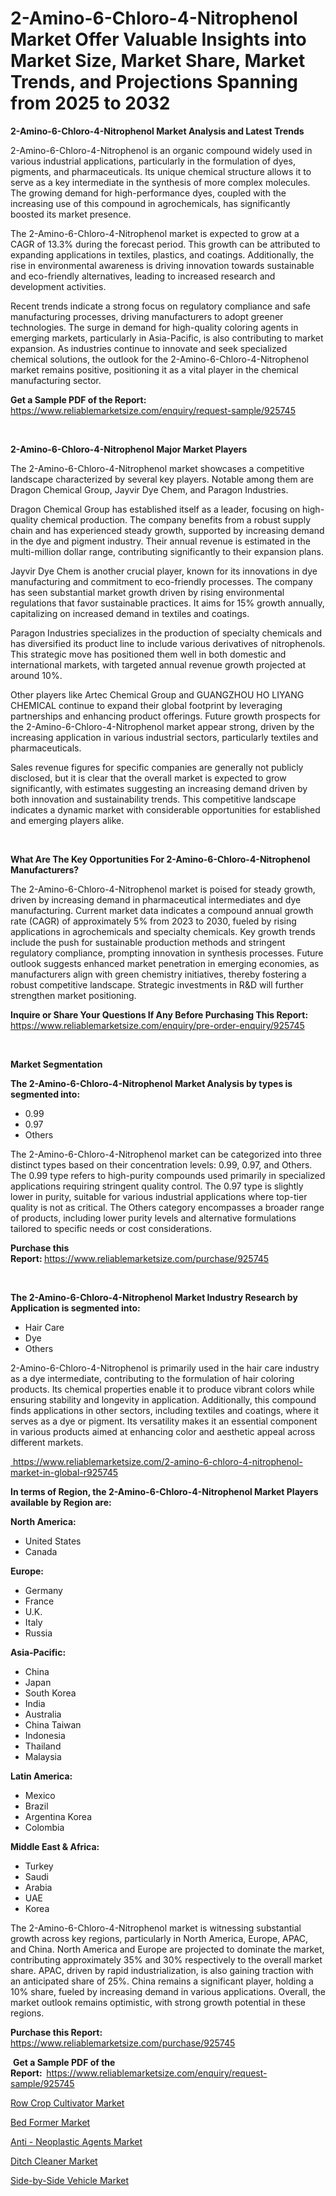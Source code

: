 <p><h1>2-Amino-6-Chloro-4-Nitrophenol Market Offer Valuable Insights into Market Size, Market Share, Market Trends, and Projections Spanning from 2025 to 2032</h1></p><p><strong>2-Amino-6-Chloro-4-Nitrophenol Market Analysis and Latest Trends</strong></p>
<p><p>2-Amino-6-Chloro-4-Nitrophenol is an organic compound widely used in various industrial applications, particularly in the formulation of dyes, pigments, and pharmaceuticals. Its unique chemical structure allows it to serve as a key intermediate in the synthesis of more complex molecules. The growing demand for high-performance dyes, coupled with the increasing use of this compound in agrochemicals, has significantly boosted its market presence.</p><p>The 2-Amino-6-Chloro-4-Nitrophenol market is expected to grow at a CAGR of 13.3% during the forecast period. This growth can be attributed to expanding applications in textiles, plastics, and coatings. Additionally, the rise in environmental awareness is driving innovation towards sustainable and eco-friendly alternatives, leading to increased research and development activities.</p><p>Recent trends indicate a strong focus on regulatory compliance and safe manufacturing processes, driving manufacturers to adopt greener technologies. The surge in demand for high-quality coloring agents in emerging markets, particularly in Asia-Pacific, is also contributing to market expansion. As industries continue to innovate and seek specialized chemical solutions, the outlook for the 2-Amino-6-Chloro-4-Nitrophenol market remains positive, positioning it as a vital player in the chemical manufacturing sector.</p></p>
<p><strong>Get a Sample PDF of the Report:&nbsp;</strong> <a href="https://www.reliablemarketsize.com/enquiry/request-sample/925745?utm_campaign=1898&utm_medium=2&utm_source=Github&utm_content=ia&utm_term=24032025&utm_id=2-amino-6-chloro-4-nitrophenol">https://www.reliablemarketsize.com/enquiry/request-sample/925745</a></p>
<p>&nbsp;</p>
<p><strong>2-Amino-6-Chloro-4-Nitrophenol Major Market Players</strong></p>
<p><p>The 2-Amino-6-Chloro-4-Nitrophenol market showcases a competitive landscape characterized by several key players. Notable among them are Dragon Chemical Group, Jayvir Dye Chem, and Paragon Industries. </p><p>Dragon Chemical Group has established itself as a leader, focusing on high-quality chemical production. The company benefits from a robust supply chain and has experienced steady growth, supported by increasing demand in the dye and pigment industry. Their annual revenue is estimated in the multi-million dollar range, contributing significantly to their expansion plans.</p><p>Jayvir Dye Chem is another crucial player, known for its innovations in dye manufacturing and commitment to eco-friendly processes. The company has seen substantial market growth driven by rising environmental regulations that favor sustainable practices. It aims for 15% growth annually, capitalizing on increased demand in textiles and coatings.</p><p>Paragon Industries specializes in the production of specialty chemicals and has diversified its product line to include various derivatives of nitrophenols. This strategic move has positioned them well in both domestic and international markets, with targeted annual revenue growth projected at around 10%.</p><p>Other players like Artec Chemical Group and GUANGZHOU HO LIYANG CHEMICAL continue to expand their global footprint by leveraging partnerships and enhancing product offerings. Future growth prospects for the 2-Amino-6-Chloro-4-Nitrophenol market appear strong, driven by the increasing application in various industrial sectors, particularly textiles and pharmaceuticals.</p><p>Sales revenue figures for specific companies are generally not publicly disclosed, but it is clear that the overall market is expected to grow significantly, with estimates suggesting an increasing demand driven by both innovation and sustainability trends. This competitive landscape indicates a dynamic market with considerable opportunities for established and emerging players alike.</p></p>
<p>&nbsp;</p>
<p><strong>What Are The Key Opportunities For 2-Amino-6-Chloro-4-Nitrophenol Manufacturers?</strong></p>
<p><p>The 2-Amino-6-Chloro-4-Nitrophenol market is poised for steady growth, driven by increasing demand in pharmaceutical intermediates and dye manufacturing. Current market data indicates a compound annual growth rate (CAGR) of approximately 5% from 2023 to 2030, fueled by rising applications in agrochemicals and specialty chemicals. Key growth trends include the push for sustainable production methods and stringent regulatory compliance, prompting innovation in synthesis processes. Future outlook suggests enhanced market penetration in emerging economies, as manufacturers align with green chemistry initiatives, thereby fostering a robust competitive landscape. Strategic investments in R&D will further strengthen market positioning.</p></p>
<p><strong>Inquire or Share Your Questions If Any Before Purchasing This Report:</strong> <a href="https://www.reliablemarketsize.com/enquiry/pre-order-enquiry/925745?utm_campaign=1898&utm_medium=2&utm_source=Github&utm_content=ia&utm_term=24032025&utm_id=2-amino-6-chloro-4-nitrophenol">https://www.reliablemarketsize.com/enquiry/pre-order-enquiry/925745</a></p>
<p>&nbsp;</p>
<p><strong>Market Segmentation</strong></p>
<p><strong>The 2-Amino-6-Chloro-4-Nitrophenol Market Analysis by types is segmented into:</strong></p>
<p><ul><li>0.99</li><li>0.97</li><li>Others</li></ul></p>
<p><p>The 2-Amino-6-Chloro-4-Nitrophenol market can be categorized into three distinct types based on their concentration levels: 0.99, 0.97, and Others. The 0.99 type refers to high-purity compounds used primarily in specialized applications requiring stringent quality control. The 0.97 type is slightly lower in purity, suitable for various industrial applications where top-tier quality is not as critical. The Others category encompasses a broader range of products, including lower purity levels and alternative formulations tailored to specific needs or cost considerations.</p></p>
<p><strong>Purchase this Report:&nbsp;</strong><a href="https://www.reliablemarketsize.com/purchase/925745?utm_campaign=1898&utm_medium=2&utm_source=Github&utm_content=ia&utm_term=24032025&utm_id=2-amino-6-chloro-4-nitrophenol">https://www.reliablemarketsize.com/purchase/925745</a></p>
<p>&nbsp;</p>
<p><strong>The 2-Amino-6-Chloro-4-Nitrophenol Market Industry Research by Application is segmented into:</strong></p>
<p><ul><li>Hair Care</li><li>Dye</li><li>Others</li></ul></p>
<p><p>2-Amino-6-Chloro-4-Nitrophenol is primarily used in the hair care industry as a dye intermediate, contributing to the formulation of hair coloring products. Its chemical properties enable it to produce vibrant colors while ensuring stability and longevity in application. Additionally, this compound finds applications in other sectors, including textiles and coatings, where it serves as a dye or pigment. Its versatility makes it an essential component in various products aimed at enhancing color and aesthetic appeal across different markets.</p></p>
<p><a href="https://www.reliablemarketsize.com/2-amino-6-chloro-4-nitrophenol-market-in-global-r925745?utm_campaign=1898&utm_medium=2&utm_source=Github&utm_content=ia&utm_term=24032025&utm_id=2-amino-6-chloro-4-nitrophenol">&nbsp;https://www.reliablemarketsize.com/2-amino-6-chloro-4-nitrophenol-market-in-global-r925745</a></p>
<p><strong>In terms of Region, the 2-Amino-6-Chloro-4-Nitrophenol Market Players available by Region are:</strong></p>
<p>
    <p> <strong> North America: </strong>
        <ul>
            <li>United States</li>
            <li>Canada</li>
        </ul>
        </p> 
    <p> <strong> Europe: </strong>
        <ul>
            <li>Germany</li>
            <li>France</li>
            <li>U.K.</li>
            <li>Italy</li>
            <li>Russia</li>
        </ul>
        </p> 
    <p> <strong> Asia-Pacific: </strong>
        <ul>
            <li>China</li>
            <li>Japan</li>
            <li>South Korea</li>
            <li>India</li>
            <li>Australia</li>
            <li>China Taiwan</li>
            <li>Indonesia</li>
            <li>Thailand</li>
            <li>Malaysia</li>
        </ul>
        </p> 
    <p> <strong> Latin America: </strong>
        <ul>
            <li>Mexico</li>
            <li>Brazil</li>
            <li>Argentina Korea</li>
            <li>Colombia</li>
        </ul>
        </p> 
    <p> <strong> Middle East & Africa: </strong>
        <ul>
            <li>Turkey</li>
            <li>Saudi</li>
            <li>Arabia</li>
            <li>UAE</li>
            <li>Korea</li>
        </ul>
    </p>
    </p>
<p><p>The 2-Amino-6-Chloro-4-Nitrophenol market is witnessing substantial growth across key regions, particularly in North America, Europe, APAC, and China. North America and Europe are projected to dominate the market, contributing approximately 35% and 30% respectively to the overall market share. APAC, driven by rapid industrialization, is also gaining traction with an anticipated share of 25%. China remains a significant player, holding a 10% share, fueled by increasing demand in various applications. Overall, the market outlook remains optimistic, with strong growth potential in these regions.</p></p>
<p><strong>Purchase this Report: </strong><a href="https://www.reliablemarketsize.com/purchase/925745?utm_campaign=1898&utm_medium=2&utm_source=Github&utm_content=ia&utm_term=24032025&utm_id=2-amino-6-chloro-4-nitrophenol">https://www.reliablemarketsize.com/purchase/925745</a></p>
<p>&nbsp;<strong>Get a Sample PDF of the Report:&nbsp;&nbsp;</strong><a href="https://www.reliablemarketsize.com/enquiry/request-sample/925745?utm_campaign=1898&utm_medium=2&utm_source=Github&utm_content=ia&utm_term=24032025&utm_id=2-amino-6-chloro-4-nitrophenol">https://www.reliablemarketsize.com/enquiry/request-sample/925745</a></p>
<p><strong></strong></p>
<p><p><a href="https://github.com/rafiishibu00/Market-Research-Report-List-1/blob/main/row-crop-cultivator-market.md?utm_campaign=1898&utm_medium=2&utm_source=Github&utm_content=ia&utm_term=24032025&utm_id=2-amino-6-chloro-4-nitrophenol">Row Crop Cultivator Market</a></p><p><a href="https://github.com/poskaturovtl/Market-Research-Report-List-1/blob/main/bed-former-market.md?utm_campaign=1898&utm_medium=2&utm_source=Github&utm_content=ia&utm_term=24032025&utm_id=2-amino-6-chloro-4-nitrophenol">Bed Former Market</a></p><p><a href="https://github.com/kreilkoffas4/Market-Research-Report-List-1/blob/main/anti-neoplastic-agents-market.md?utm_campaign=1898&utm_medium=2&utm_source=Github&utm_content=ia&utm_term=24032025&utm_id=2-amino-6-chloro-4-nitrophenol">Anti - Neoplastic Agents Market</a></p><p><a href="https://github.com/duerknikko44/Market-Research-Report-List-1/blob/main/ditch-cleaner-market.md?utm_campaign=1898&utm_medium=2&utm_source=Github&utm_content=ia&utm_term=24032025&utm_id=2-amino-6-chloro-4-nitrophenol">Ditch Cleaner Market</a></p><p><a href="https://github.com/paulierasho/Market-Research-Report-List-1/blob/main/side-by-side-vehicle-market.md?utm_campaign=1898&utm_medium=2&utm_source=Github&utm_content=ia&utm_term=24032025&utm_id=2-amino-6-chloro-4-nitrophenol">Side-by-Side Vehicle Market</a></p></p>